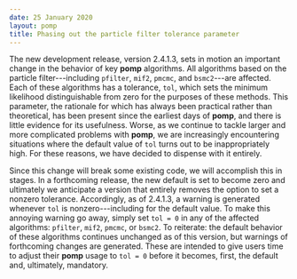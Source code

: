 ```yaml
---
date: 25 January 2020
layout: pomp
title: Phasing out the particle filter tolerance parameter
---
```


The new development release, version 2.4.1.3, sets in motion an important change in the behavior of key **pomp** algorithms.
All algorithms based on the particle filter---including `pfilter`, `mif2`, `pmcmc`, and `bsmc2`---are affected.
Each of these algorithms has a tolerance, `tol`, which sets the minimum likelihood distinguishable from zero for the purposes of these methods.
This parameter, the rationale for which has always been practical rather than theoretical, has been present since the earliest days of **pomp**, and there is little evidence for its usefulness.
Worse, as we continue to tackle larger and more complicated problems with **pomp**, we are increasingly encountering situations where the default value of `tol` turns out to be inappropriately high.
For these reasons, we have decided to dispense with it entirely.

Since this change will break some existing code, we will accomplish this in stages.
In a forthcoming release, the new default is set to become zero and ultimately we anticipate a version that entirely removes the option to set a nonzero tolerance.
Accordingly, as of 2.4.1.3, a warning is generated whenever `tol` is nonzero---including for the default value.
To make this annoying warning go away, simply set `tol = 0` in any of the affected algorithms: `pfilter`, `mif2`, `pmcmc`, or `bsmc2`.
To reiterate: the default behavior of these algorithms continues unchanged as of this version, but warnings of forthcoming changes are generated.
These are intended to give users time to adjust their **pomp** usage to `tol = 0` before it becomes, first, the default and, ultimately, mandatory.
